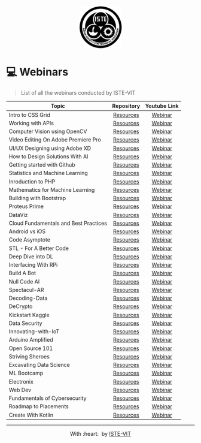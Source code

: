 <p align="center"><a href="https://istevit.in/" target="_blank"><img src="./ISTE_logo.png"  alt="ISTE-VIT"></a>
</p>



# 💻 Webinars

> List of all the webinars conducted by ISTE-VIT


| Topic                                                                                         |                                 Repository                         |                                                              Youtube Link                                                         |
| --------------------------------------------------------------------------------------------- | :-------------------------------------------------------------------: |  :----------------------------------------------------------------------------------------------------------------------------: |              
| Intro to CSS Grid         | [Resources](https://github.com/ISTE-VIT/css-grid)        | [Webinar](https://www.youtube.com/watch?v=ugYSubqZf0I)  |  
| Working with APIs       | [Resources ](https://github.com/ISTE-VIT/Working-with-APIs)        | [Webinar](https://www.youtube.com/watch?v=SvULk4H1s8w)  |    
| Computer Vision using OpenCV | [Resources](https://github.com/ISTE-VIT/Computer-Vision-using-OpenCV)   | [Webinar](https://www.youtube.com/watch?v=91uBNFQOlRE)  |    
| Video Editing On Adobe Premiere Pro | [Resources](https://github.com/ISTE-VIT/Video-editing-on-premier-pro-webinar)| [Webinar](https://www.youtube.com/watch?v=lNkquXP0wLA)  |    
| UI/UX Designing using Adobe XD | [Resources](https://github.com/ISTE-VIT/ui-ux-design-webinar)        | [Webinar](https://www.youtube.com/watch?v=YKKyV14VgE0)  |    
| How to Design Solutions With AI               | [Resources](https://github.com/ISTE-VIT/)        | [Webinar](https://www.youtube.com/watch?v=2_MFW3mCj5E)  |    
| Getting started with Github           | [Resources](https://github.com/ISTE-VIT/git-seminar)        | [Webinar](https://www.youtube.com/watch?v=qfC-02baShs)  |    
| Statistics and Machine Learning          | [Resources](https://github.com/ISTE-VIT/)        | [Webinar](https://www.youtube.com/watch?v=07GHVv5ceaQ)  |    
| Inroduction to PHP                  | [Resources](https://github.com/ISTE-VIT/php-webinar)        | [Webinar](https://www.youtube.com/watch?v=THI2hwhIghE)  | 
| Mathematics for Machine Learning            | [Resources](https://github.com/ISTE-VIT/)        | [Webinar](https://www.youtube.com/watch?v=RP27N8sE2Hc)  |  
| Building with Bootstrap       | [Resources](https://github.com/ISTE-VIT/Building-with-Bootstrap)        | [Webinar](https://www.youtube.com/watch?v=GEaaq2CE_84)  | 
| Proteus Prime                        | [Resources](https://github.com/ISTE-VIT/Proteus-Prime)        | [Webinar](https://www.youtube.com/watch?v=vNdBHwyuniE)  |  
| DataViz                                     | [Resources](https://github.com/ISTE-VIT/DataViz)        | [Webinar](https://www.youtube.com/watch?v=dautTQ7k99w)  |  
| Cloud Fundamentals and Best Practices               | [Resources](https://github.com/ISTE-VIT/)        | [Webinar](https://www.youtube.com/watch?v=THds-sDCldE)  |  
| Android vs iOS                                    | [Resources](https://github.com/ISTE-VIT/)        | [Webinar](https://www.youtube.com/watch?v=MvmYc84RuXE)  |  
| Code Asymptote                | [Resources](https://github.com/ISTE-VIT/Code-Asymptote)        | [Webinar](https://www.youtube.com/watch?v=4SbnwTEnnHo)  |  
| STL - For A Better Code         | [Resources](https://github.com/ISTE-VIT/STL-For-a-Better-Code)        | [Webinar](https://www.youtube.com/watch?v=3bGlEM4sbNQ)  | 
| Deep Dive into DL                | [Resources](https://github.com/ISTE-VIT/Deep-Dive-into-DL)        | [Webinar](https://www.youtube.com/watch?v=H5qBLd2Tua4)  | 
| Interfacing With RPi                                |   [Resources](https://github.com/ISTE-VIT/)     | [Webinar](https://www.youtube.com/watch?v=wcJm1ikVj20)  | 
| Build A Bot                               | [Resources](https://github.com/ISTE-VIT/Build-a-bot)        | [Webinar](https://www.youtube.com/watch?v=WKGxq8oqMXM)  | 
| Null Code AI                           | [Resources](https://github.com/ISTE-VIT/Null-Code-AI)        | [Webinar](https://www.youtube.com/watch?v=E7PGac3jwPU)  | 
| Spectacul-AR                           | [Resources](https://github.com/ISTE-VIT/Spectacul-AR)        | [Webinar](https://www.youtube.com/watch?v=k4_RjiDUSZM)  |
| Decoding-Data                                  | [Resources](https://github.com/ISTE-VIT/Decoding-Data)        | [Webinar](https://youtu.be/nbFNh_Zo2-w)  | 
| DeCrypto                                 | [Resources](https://github.com/ISTE-VIT/DeCrypto)        | [Webinar](https://youtu.be/wRQCemRueTw)  | 
| Kickstart Kaggle                                 | [Resources](https://github.com/ISTE-VIT/)        | [Webinar](https://www.youtube.com/watch?v=X9iVdWAQFb8)  |
| Data Security                                 | [Resources](https://github.com/ISTE-VIT/)        | [Webinar](https://www.youtube.com/watch?v=Xunzk_GyGJA)  |
| Innovating-with-IoT               | [Resources](https://github.com/ISTE-VIT/Innovating-with-IoT)        | [Webinar](https://www.youtube.com/watch?v=iEQEQKH82jE)  |
| Arduino Amplified                  | [Resources](https://github.com/ISTE-VIT/)        | [Webinar](https://www.youtube.com/watch?v=Sen6jTuJ82s)  |
| Open Source 101                                 | [Resources](https://github.com/ISTE-VIT/)        | [Webinar](https://www.youtube.com/watch?v=fQky6RAmyuc)  |
| Striving Sheroes                                 | [Resources](https://github.com/ISTE-VIT/)        | [Webinar](https://www.youtube.com/watch?v=4urUEFHSvyA)  |
| Excavating Data Science                    | [Resources](https://github.com/ISTE-VIT/)        | [Webinar](https://www.youtube.com/watch?v=3QOyBHW02i0)  |
| ML Bootcamp                   | [Resources](https://github.com/ISTE-VIT/)  | [Webinar](https://www.youtube.com/watch?v=m42QcqKBD8M)  |
| Electronix                   | [Resources](https://github.com/ISTE-VIT/)  | [Webinar](https://www.youtube.com/watch?v=AkZHnu-fEJ0)  |
| Web Dev                   | [Resources](https://github.com/ISTE-VIT/)  | [Webinar](https://www.youtube.com/watch?v=f4nEsPv4Gtg)  |
| Fundamentals of Cybersecurity    | [Resources](https://github.com/ISTE-VIT/)  | [Webinar](https://www.youtube.com/watch?v=myF-40JkgCw)  |
| Roadmap to Placements          | [Resources](https://github.com/ISTE-VIT/)  | [Webinar](https://www.youtube.com/watch?v=BG3skSnMjts)  |
| Create With Kotlin                     | [Resources](https://github.com/ISTE-VIT/Create-With-Kotlin)  | [Webinar](https://www.youtube.com/watch?v=s9GFvpWwytY)  |
<hr>
<p align="center">
	With :heart: &nbsp;by <a href="https://istevit.in/" target="_blank">ISTE-VIT</a>
</p>

